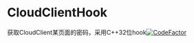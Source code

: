 # CloudClientHook
获取CloudClient某页面的密码，采用C++32位hook[![CodeFactor](https://www.codefactor.io/repository/github/moshuid/cloudclienthook/badge)](https://www.codefactor.io/repository/github/moshuid/cloudclienthook)  
